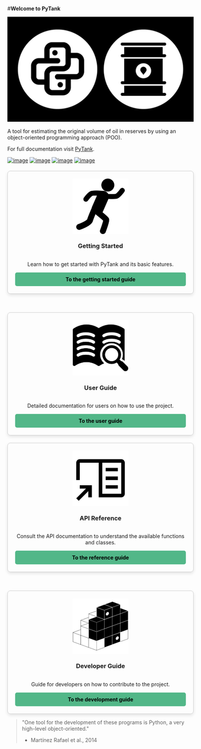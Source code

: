 #**Welcome to PyTank**

![Icon](./static/Icon-.png)

A tool for estimating the original volume of oil in reserves by using an
object-oriented programming approach (POO).

For full documentation
visit [PyTank](https://github.com/ESPOL-FICT-PETROLEOS/PYTANK.git).

[![image](https://badge.fury.io/py/pytank.svg)](https://badge.fury.io/py/pytask.svg)
[![image](https://img.shields.io/pypi/pyversions/pytank)](https://img.shields.io/pypi/pyversions/pytank)
[![image](https://github.com/reservoirpy/reservoirpy/actions/workflows/test.yml/badge.svg?branch=master)](https://github.com/reservoirpy/reservoirpy/actions/workflows/test.yml/badge.svg?branch=master)
[![image](https://codecov.io/gh/reservoirpy/reservoirpy/branch/master/graph/badge.svg?token=JC8R1PB5EO)](https://codecov.io/gh/reservoirpy/reservoirpy/branch/master/graph/badge.svg?token=JC8R1PB5EO)



<div class="card-container-1" style="display: flex; flex-wrap: wrap; gap: 50px; 
    margin-top: 20px; justify-content: center;">
    <a href="nav/getting_started/" class="intro-card" style="flex: 1 1 250px; 
        border: 1px solid #ccc; padding: 20px; border-radius: 8px; text-align: 
        center; box-shadow: 0 4px 8px rgba(0,0,0,0.1); display: flex; 
        flex-direction: column; justify-content: space-around; 
        text-decoration: none; color: inherit;">
        <img src="nav/_static/index/getting_started.svg" alt="Getting Started" 
            style="width: 100%; height: 150px; object-fit: contain; 
            border-radius: 8px 8px 0 0;">
        <h3 style="font-weight: bold;">Getting Started</h3>
        <p>Learn how to get started with PyTank and its basic features.</p>
        <span class="button" style="background-color: #52b788; color: black; 
            padding: 10px 15px; border-radius: 5px; text-decoration: none; 
            transition: transform 0.3s ease;font-weight: bold;"> 
            To the getting started guide 
        </span>
    </a>
    <a href="nav/setup/user_guide/" class="intro-card" style="flex: 1 1 250px; 
        border: 1px solid #ccc; padding: 20px; border-radius: 8px; text-align: 
        center; box-shadow: 0 4px 8px rgba(0,0,0,0.1); display: flex; 
        flex-direction: column; justify-content: space-around; 
        text-decoration: none; color: inherit;">
        <img src="nav/_static/index/user_guide.svg" alt="User Guide" style="width: 
            100%; height: 150px; object-fit: contain; 
            border-radius: 8px 8px 0 0;">
        <h3 style="font-weight: bold;">User Guide</h3>
        <p>Detailed documentation for users on how to use the project.</p>
        <span class="button" style="background-color: #52b788; color: black; 
            padding: 10px 15px; border-radius: 5px; text-decoration: none; 
            transition: transform 0.3s ease;font-weight: bold;"> 
            To the user guide 
        </span>
    </a>
</div>

<div class="card-container-2" style="display: flex; flex-wrap: wrap; gap: 50px; 
    margin-top: 20px; justify-content: center;">
    <a href="nav/API/api_reference/" class="intro-card" style="flex: 1 1 250px; 
        border: 1px solid #ccc; padding: 20px; border-radius: 8px; text-align: 
        center; box-shadow: 0 4px 8px rgba(0,0,0,0.1); display: flex; 
        flex-direction: column; justify-content: space-around; 
        text-decoration: none; color: inherit;">
        <img src="nav/_static/index/api.svg" alt="API Reference" style="width: 100%; 
            height: 150px; object-fit: contain; 
            border-radius: 8px 8px 0 0;">
        <h3 style="font-weight: bold;">API Reference</h3>
        <p>Consult the API documentation to understand the available functions 
            and classes.</p>
        <span class="button" style="background-color: #52b788; color: black; 
            padding: 10px 15px; border-radius: 5px; text-decoration: none; 
            transition: transform 0.3s ease;font-weight: bold;"> To the reference guide 
        </span>
    </a>
    <a href="nav/develop/develop_guide/" class="intro-card" 
        style="flex: 1 1 250px; border: 1px solid #ccc; padding: 20px; 
        border-radius: 8px; text-align: center; 
        box-shadow: 0 4px 8px rgba(0,0,0,0.1); display: flex; 
        flex-direction: column; justify-content: space-around; 
        text-decoration: none; color: inherit;">
        <img src="nav/_static/index/dev_guide.svg" alt="Developer Guide" style="width: 
            100%; height: 150px; object-fit: contain; 
            border-radius: 8px 8px 0 0;">
        <h3 style="font-weight: bold;">Developer Guide</h3>
        <p>Guide for developers on how to contribute to the project.</p>
        <span class="button" style="background-color: #52b788; color: black; 
            padding: 10px 15px; border-radius: 5px; text-decoration: none;  
            transition: transform 0.3s ease; font-weight: bold;"> 
            To the development guide 
        </span>
    </a>
</div>

<style>
    .button:active {
        transform: scale(0.95);
        background-color: #0056b3;
    }
</style>

> "One tool for the development of these programs is
> Python, a very high-level object-oriented."
> - Martínez Rafael et al., 2014